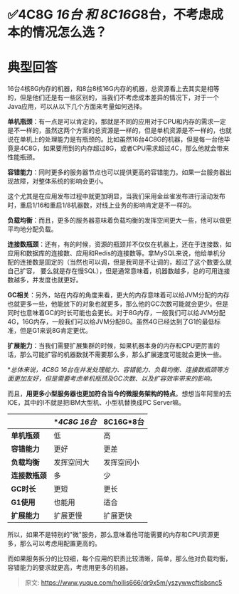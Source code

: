 # ✅4C8G *16台 和 8C16G*8台，不考虑成本的情况怎么选？


# 典型回答

16台4核8G内存的机器，和8台8核16G内存的机器，总资源看上去其实是相等的，但是他们还是有一些区别的，当我们不考虑成本差异的情况下，对于一个Java应用，可以从以下几个方面来考量如何选择。

**单机瓶颈**：有一点是可以肯定的，那就是不同的应用对于CPU和内存的需求一定是不一样的，虽然这两个方案的总资源是一样的，但是单机资源是不一样的，也就说在单机上的处理能力是有瓶颈的。比如虽然16台4C8G的机器，但是每一台他毕竟是4C8G，如果要用到的内存超过8G，或者CPU需求超过4C，那么他就会带来性能瓶颈。

**容错能力**：同时更多的服务器节点也可以提供更高的容错能力。如果一台服务器出现故障，对整体系统的影响会更小。

这个尤其是在应用发布过程中就更加明显，当我们采用金丝雀发布进行滚动发布时，重启1/16和重启1/8机器数，对线上业务的影响肯定是不一样的。

**负载均衡**：而且，更多的服务器意味着负载均衡的发挥空间更大一些，他可以做更平均地分配负载。

**连接数瓶颈**：还有，有的时候，资源的瓶颈并不仅仅在机器上，还在于连接数，如应用和数据库的连接数、应用和Redis的连接数等。拿MySQL来说，他给单机分配的连接数是固定的（当然也可以调，但是我司是不让调的，超过了这个数要么就自己扩容， 要么就是存在慢SQL），但是通常意味着，机器数越多，总的可用连接数越多，并发度也就更好。

**GC相关**：另外，站在内存的角度来看，更大的内存意味着可以给JVM分配的内存也就更多一些，他能放下的对象也就更多，那么他的GC次数可能就会更少。但是同时也意味着GC的时长可能也会更长。对于8G内存，一般我们可以给JVM分配4G，16G内存，一般我们可以给JVM分配8G。虽然4G已经达到了G1的最低标准，但是G1来说8G肯定更优。

**扩展能力**：当我们需要扩展集群的时候，如果机器本身的内存和CPU更厉害的话，那么可能扩容的机器数就不需要那么多，那么扩展速度可能就会更快一些。

**总体来说，4C8G *16台在并发处理能力、容错能力、负载均衡、连接数瓶颈等方面更加友好，但是需要考虑单机瓶颈及GC次数、以及扩容效率带来的影响。**

而且，**用更多小型服务器也更加符合当今的微服务架构的特点**。想想当年阿里的去IOE，其中的I不就是把IBM大型机、小型机替换成PC Server嘛。

|  | **4C8G *16台** | **8C16G*8台** |
| --- | --- | --- |
| **单机瓶颈** | 低 | 高 |
| **容错能力** | 更好 | 更差 |
| **负载均衡** | 发挥空间大 | 发挥空间小 |
| **连接数瓶颈** | 多 | 少 |
| **GC时长** | 更短 | 更长 |
| **G1使用** | 也能用 | 适合 |
| **扩展能力** | 扩展更慢 | 扩展更快 |


所以，如果不是特别的"微"服务，那么意味着他可能需要的内存和CPU资源更多，那么可以考虑用配置更高的。

而如果服务拆分的比较细，每个应用的职责比较清晰，简单，那么他对负载均衡，容错能力的要求就更高，考虑用更多的机器。


> 原文: <https://www.yuque.com/hollis666/dr9x5m/yszywwcftisbsnc5>